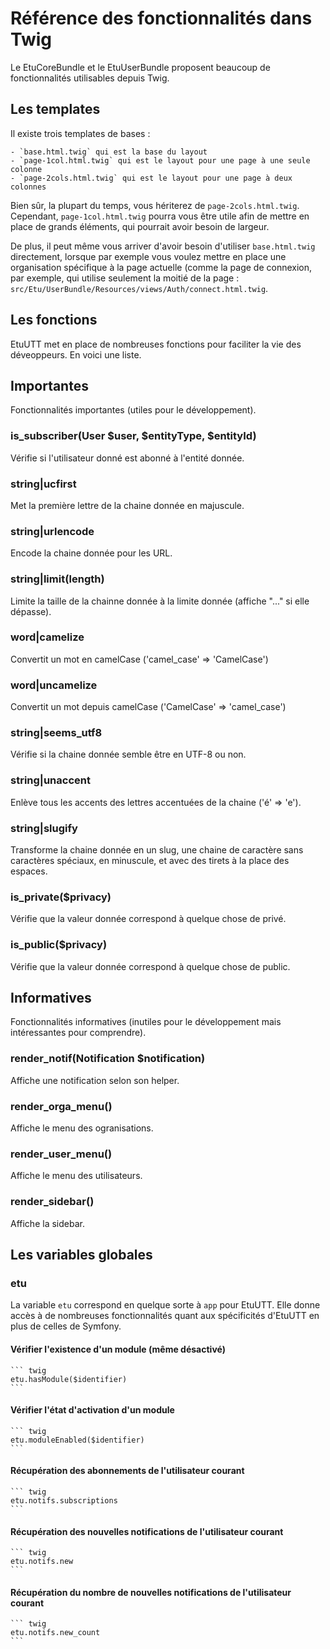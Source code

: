 
Référence des fonctionnalités dans Twig
=======================================

Le EtuCoreBundle et le EtuUserBundle proposent beaucoup de fonctionnalités utilisables
depuis Twig.

Les templates
-------------

Il existe trois templates de bases :

    - `base.html.twig` qui est la base du layout
    - `page-1col.html.twig` qui est le layout pour une page à une seule colonne
    - `page-2cols.html.twig` qui est le layout pour une page à deux colonnes

Bien sûr, la plupart du temps, vous hériterez de `page-2cols.html.twig`. Cependant,
`page-1col.html.twig` pourra vous être utile afin de mettre en place de grands éléments,
qui pourrait avoir besoin de largeur.

De plus, il peut même vous arriver d'avoir besoin d'utiliser `base.html.twig` directement,
lorsque par exemple vous voulez mettre en place une organisation spécifique à la page
actuelle (comme la page de connexion, par exemple, qui utilise seulement la moitié de la
page : `src/Etu/UserBundle/Resources/views/Auth/connect.html.twig`.

Les fonctions
-------------

EtuUTT met en place de nombreuses fonctions pour faciliter la vie des déveoppeurs.
En voici une liste.


## Importantes

Fonctionnalités importantes (utiles pour le développement).

### is_subscriber(User $user, $entityType, $entityId)

Vérifie si l'utilisateur donné est abonné à l'entité donnée.

### string|ucfirst

Met la première lettre de la chaine donnée en majuscule.

### string|urlencode

Encode la chaine donnée pour les URL.

### string|limit(length)

Limite la taille de la chainne donnée à la limite donnée (affiche "..." si elle dépasse).

### word|camelize

Convertit un mot en camelCase ('camel_case' => 'CamelCase')

### word|uncamelize

Convertit un mot depuis camelCase ('CamelCase' => 'camel_case')

### string|seems_utf8

Vérifie si la chaine donnée semble être en UTF-8 ou non.

### string|unaccent

Enlève tous les accents des lettres accentuées de la chaine ('é' => 'e').

### string|slugify

Transforme la chaine donnée en un slug, une chaine de caractère sans caractères
spéciaux, en minuscule, et avec des tirets à la place des espaces.

### is_private($privacy)

Vérifie que la valeur donnée correspond à quelque chose de privé.

### is_public($privacy)

Vérifie que la valeur donnée correspond à quelque chose de public.


## Informatives

Fonctionnalités informatives (inutiles pour le développement mais intéressantes pour comprendre).

### render_notif(Notification $notification)

Affiche une notification selon son helper.

### render_orga_menu()

Affiche le menu des ogranisations.

### render_user_menu()

Affiche le menu des utilisateurs.

### render_sidebar()

Affiche la sidebar.


Les variables globales
----------------------

### etu

La variable `etu` correspond en quelque sorte à `app` pour EtuUTT. Elle donne accès
à de nombreuses fonctionnalités quant aux spécificités d'EtuUTT en plus de celles
de Symfony.

#### Vérifier l'existence d'un module (même désactivé)

    ``` twig
    etu.hasModule($identifier)
    ```

#### Vérifier l'état d'activation d'un module

    ``` twig
    etu.moduleEnabled($identifier)
    ```

#### Récupération des abonnements de l'utilisateur courant

    ``` twig
    etu.notifs.subscriptions
    ```

#### Récupération des nouvelles notifications de l'utilisateur courant

    ``` twig
    etu.notifs.new
    ```

#### Récupération du nombre de nouvelles notifications de l'utilisateur courant

    ``` twig
    etu.notifs.new_count
    ```
